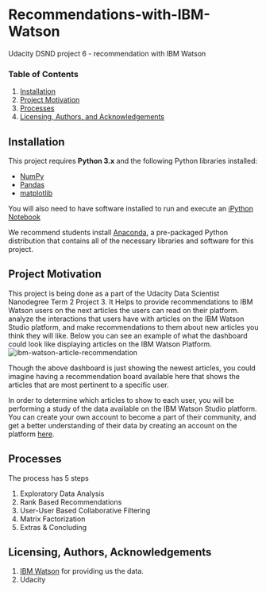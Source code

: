 # Recommendations-with-IBM-Watson

Udacity DSND project 6 - recommendation with IBM Watson

### Table of Contents

1. [Installation](#installation)
2. [Project Motivation](#motivation)
3. [Processes](#process)
4. [Licensing, Authors, and Acknowledgements](#licensing)


## Installation <a name="installation"></a>

This project requires **Python 3.x** and the following Python libraries installed:

- [NumPy](http://www.numpy.org/)
- [Pandas](http://pandas.pydata.org)
- [matplotlib](http://matplotlib.org/)

You will also need to have software installed to run and execute an [iPython Notebook](http://ipython.org/notebook.html)

We recommend students install [Anaconda](https://www.continuum.io/downloads), a pre-packaged Python distribution that contains all of the necessary libraries and software for this project. 



## Project Motivation <a name="motivation"></a>

This project is being done as a part of the Udacity Data Scientist Nanodegree Term 2 Project 3. It Helps to provide recommendations to IBM Watson users on the next articles the users can read on their platform. 
analyze the interactions that users have with articles on the IBM Watson Studio platform, and make recommendations to them about new articles you think they will like. Below you can see an example of what the dashboard could look like displaying articles on the IBM Watson Platform.
![ibm-watson-article-recommendation](ibm-watson-article-recommendation.png)

Though the above dashboard is just showing the newest articles, you could imagine having a recommendation board available here that shows the articles that are most pertinent to a specific user.

In order to determine which articles to show to each user, you will be performing a study of the data available on the IBM Watson Studio platform. You can create your own account to become a part of their community, and get a better understanding of their data by creating an account on the platform [here](https://dataplatform.cloud.ibm.com/).



## Processes <a name="process"></a>
The process has 5 steps
1. Exploratory Data Analysis
2. Rank Based Recommendations
3. User-User Based Collaborative Filtering
4. Matrix Factorization
5. Extras & Concluding



## Licensing, Authors, Acknowledgements<a name="licensing"></a>
1. [IBM Watson](https://www.ibm.com/watson) for providing us the data.
2. Udacity

